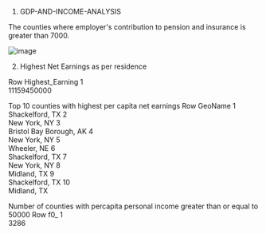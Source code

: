 1. GDP-AND-INCOME-ANALYSIS

The counties where employer's contribution to pension and insurance is greater than 7000.

![image](https://user-images.githubusercontent.com/100778333/156700823-06733b9c-12e8-493f-a731-a178e1bfafdb.png)

2. Highest Net Earnings as per residence

Row	Highest_Earning	
1	
11159450000

Top 10 counties with highest per capita net earnings
Row	GeoName	
1	
Shackelford, TX
2	
New York, NY
3	
Bristol Bay Borough, AK
4	
New York, NY
5	
Wheeler, NE
6	
Shackelford, TX
7	
New York, NY
8	
Midland, TX
9	
Shackelford, TX
10	
Midland, TX

Number of counties with percapita personal income greater than or equal to 50000
Row	f0_	
1	
3286





